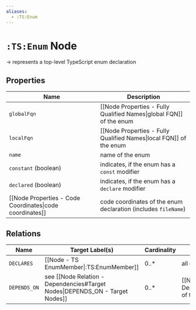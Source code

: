 ```yaml
---
aliases:
  - :TS:Enum
---
```

# `:TS:Enum` Node

-> represents a top-level TypeScript enum declaration

## Properties

| Name                                                     | Description                                                         |
| -------------------------------------------------------- | ------------------------------------------------------------------- |
| `globalFqn`                                              | [[Node Properties - Fully Qualified Names\|global FQN]] of the enum |
| `localFqn`                                               | [[Node Properties - Fully Qualified Names\|local FQN]] of the enum  |
| `name`                                                   | name of the enum                                                    |
| `constant` (boolean)                                     | indicates, if the enum has a `const` modifier                       |
| `declared` (boolean)                                     | indicates, if the enum has a `declare` modifier                     |
| [[Node Properties - Code Coordinates\|code coordinates]] | code coordinates of the enum declaration (includes `fileName`)      |

## Relations

| Name         | Target Label(s)                                                              | Cardinality | Description                                                |
| ------------ | ---------------------------------------------------------------------------- | ----------- | ---------------------------------------------------------- |
| `DECLARES`   | [[Node - TS EnumMember\|:TS:EnumMember]]                                     | 0..*        | all elements of the enum                                   |
| `DEPENDS_ON` | see [[Node Relation - Dependencies#Target Nodes\|DEPENDS_ON - Target Nodes]] | 0..*        | [[Node Relation - Dependencies\|dependencies]] of the enum |
